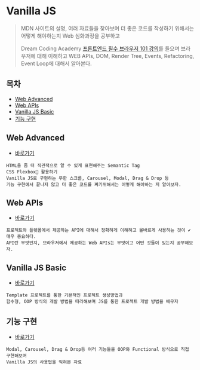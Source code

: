 # Vanilla JS

> MDN 사이트의 설명, 여러 자료들을 찾아보며 더 좋은 코드를 작성하기 위해서는 어떻게 해야하는지 Web 심화과정을 공부하고
>
> Dream Coding Academy [프론트엔드 필수 브라우저 101 강의](https://academy.dream-coding.com/courses/take/browser101)를 들으며 브라우저에 대해 이해하고 WEB APIs, DOM, Render Tree, Events, Refactoring, Event Loop에 대해서 알아본다.

## 목차

* [Web Advanced](#web-advanced)
* [Web APIs](#web-apis)
* [Vanilla JS Basic](#vanilla-js-basic)
* [기능 구현](#기능-구현)

## Web Advanced

* [바로가기](./web-advanced)

```
HTML을 좀 더 직관적으로 알 수 있게 표현해주는 Semantic Tag 
CSS Flexbox🐸 활용하기
Vanilla JS로 구현하는 무한 스크롤, Carousel, Modal, Drag & Drop 등 
기능 구현에서 끝나지 않고 더 좋은 코드를 짜기위해서는 어떻게 해야하는 지 알아보자.
```

## Web APIs

* [바로가기](./web-apis)

```
프로젝트와 플렛폼에서 제공하는 API에 대해서 정확하게 이해하고 올바르게 사용하는 것이 ✔️매우 중요하다.
API란 무엇인지, 브라우저에서 제공하는 Web APIs는 무엇이고 어떤 것들이 있는지 공부해보자.
```

## Vanilla JS Basic

* [바로가기](./basic)

```
Template 프로젝트를 통한 기본적인 프로젝트 생성방법과
함수형, OOP 방식의 개발 방법을 따라해보며 JS를 통한 프로젝트 개발 방법을 배우자
```

## 기능 구현

* [바로가기](./implementation)

```
Modal, Carousel, Drag & Drop등 여러 기능들을 OOP와 Functional 방식으로 직접 구현해보며
Vanilla JS의 사용법을 익혀본 자료
```

